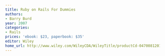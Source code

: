 ```yaml
---
title: Ruby on Rails For Dummies
authors:
- Barry Burd
year: 2007
categories:
- Rails
prices: 'ebook: $23, paperbook: $35'
editor: Wiley
home_url: http://www.wiley.com/WileyCDA/WileyTitle/productCd-0470081201.html
---
```

